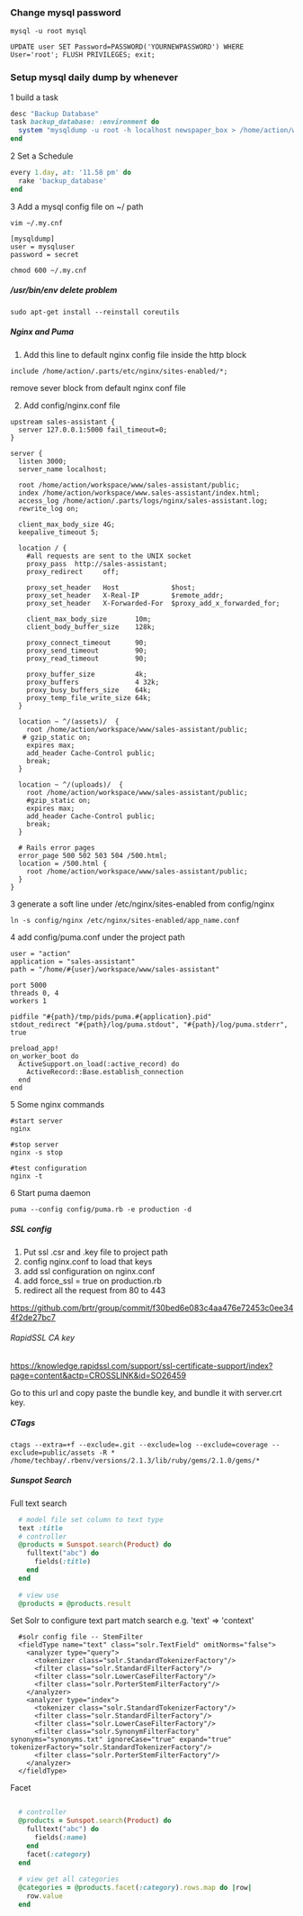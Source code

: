 ### Change mysql password
```
mysql -u root mysql
```
```
UPDATE user SET Password=PASSWORD('YOURNEWPASSWORD') WHERE User='root'; FLUSH PRIVILEGES; exit;
```

### Setup mysql daily dump by whenever

1 build a task

```ruby
desc "Backup Database"                                                                                                                                                             
task backup_database: :environment do                                                                                                                                              
  system "mysqldump -u root -h localhost newspaper_box > /home/action/workspace/newspaper_db/mysql_dump_#{Time.now.strftime("%d%m%Y-%H:%M")}.sql"                                  
end  
```

2 Set a Schedule

```ruby
every 1.day, at: '11.58 pm' do                                                                                                                                                     
  rake 'backup_database'                                                                                                                                                           
end  
```

3 Add a mysql config file on ~/ path

```
vim ~/.my.cnf
```

```
[mysqldump]
user = mysqluser
password = secret
```

```
chmod 600 ~/.my.cnf
```

##### /usr/bin/env delete problem

```
sudo apt-get install --reinstall coreutils
```

##### Nginx and Puma

1. Add this line to default nginx config file inside the http block
```
include /home/action/.parts/etc/nginx/sites-enabled/*;
```
remove sever block from default nginx conf file

2. Add config/nginx.conf file
```
upstream sales-assistant {
  server 127.0.0.1:5000 fail_timeout=0;
}

server {                       
  listen 3000;                   
  server_name localhost;
      
  root /home/action/workspace/www/sales-assistant/public;
  index /home/action/workspace/www.sales-assistant/index.html;
  access_log /home/action/.parts/logs/nginx/sales-assistant.log;
  rewrite_log on;
      
  client_max_body_size 4G;     
  keepalive_timeout 5;         
      
  location / {                 
    #all requests are sent to the UNIX socket
    proxy_pass  http://sales-assistant;
    proxy_redirect     off;    
      
    proxy_set_header   Host             $host;
    proxy_set_header   X-Real-IP        $remote_addr;  
    proxy_set_header   X-Forwarded-For  $proxy_add_x_forwarded_for;
  
    client_max_body_size       10m; 
    client_body_buffer_size    128k;
  
    proxy_connect_timeout      90;  
    proxy_send_timeout         90;  
    proxy_read_timeout         90;  
  
    proxy_buffer_size          4k;  
    proxy_buffers              4 32k;
    proxy_busy_buffers_size    64k; 
    proxy_temp_file_write_size 64k; 
  }
    
  location ~ ^/(assets)/  {    
    root /home/action/workspace/www/sales-assistant/public;
   # gzip_static on;
    expires max;               
    add_header Cache-Control public;
    break;
  }

  location ~ ^/(uploads)/  {    
    root /home/action/workspace/www/sales-assistant/public;
    #gzip_static on;
    expires max;               
    add_header Cache-Control public;
    break;
  }
  
  # Rails error pages          
  error_page 500 502 503 504 /500.html;
  location = /500.html {
    root /home/action/workspace/www/sales-assistant/public;
  }
}
```

3 generate a soft line under /etc/nginx/sites-enabled from config/nginx

```
ln -s config/nginx /etc/nginx/sites-enabled/app_name.conf
```

4 add config/puma.conf under the project path

```
user = "action"
application = "sales-assistant"
path = "/home/#{user}/workspace/www/sales-assistant"
 
port 5000
threads 0, 4
workers 1

pidfile "#{path}/tmp/pids/puma.#{application}.pid"
stdout_redirect "#{path}/log/puma.stdout", "#{path}/log/puma.stderr", true

preload_app!
on_worker_boot do
  ActiveSupport.on_load(:active_record) do
    ActiveRecord::Base.establish_connection
  end 
end
```

5 Some nginx commands

```
#start server
nginx

#stop server
nginx -s stop

#test configuration
nginx -t
```

6 Start puma daemon

```
puma --config config/puma.rb -e production -d
```

##### SSL config

1. Put ssl .csr and .key file to project path 
2. config nginx.conf to load that keys
3. add ssl configuration on nginx.conf
4. add force_ssl = true on production.rb
5. redirect all the request from 80 to 443

https://github.com/brtr/group/commit/f30bed6e083c4aa476e72453c0ee344f2de27bc7

###### RapidSSL CA key
https://knowledge.rapidssl.com/support/ssl-certificate-support/index?page=content&actp=CROSSLINK&id=SO26459

Go to this url and copy paste the bundle key, and bundle it with server.crt key.

##### CTags

```
ctags --extra=+f --exclude=.git --exclude=log --exclude=coverage --exclude=public/assets -R *  /home/techbay/.rbenv/versions/2.1.3/lib/ruby/gems/2.1.0/gems/*
```

##### Sunspot Search
Full text search
```ruby
  # model file set column to text type 
  text :title
  # controller
  @products = Sunspot.search(Product) do
    fulltext("abc") do
      fields(:title)
    end
  end
  
  # view use
  @products = @products.result
```

Set Solr to configure text part match search
e.g. 'text' => 'context'
```
  #solr config file -- StemFilter
  <fieldType name="text" class="solr.TextField" omitNorms="false">
    <analyzer type="query">
      <tokenizer class="solr.StandardTokenizerFactory"/>
      <filter class="solr.StandardFilterFactory"/>
      <filter class="solr.LowerCaseFilterFactory"/>
      <filter class="solr.PorterStemFilterFactory"/>
    </analyzer>
    <analyzer type="index">
      <tokenizer class="solr.StandardTokenizerFactory"/>
      <filter class="solr.StandardFilterFactory"/>
      <filter class="solr.LowerCaseFilterFactory"/>
      <filter class="solr.SynonymFilterFactory" synonyms="synonyms.txt" ignoreCase="true" expand="true" tokenizerFactory="solr.StandardTokenizerFactory"/>
      <filter class="solr.PorterStemFilterFactory"/>
    </analyzer>
  </fieldType>
```

Facet
```ruby

  # controller
  @products = Sunspot.search(Product) do
    fulltext("abc") do
      fields(:name)
    end
    facet(:category)
  end
  
  # view get all categories
  @categories = @products.facet(:category).rows.map do |row|
    row.value
  end
```
